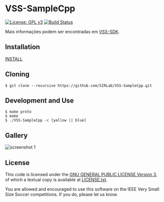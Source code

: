 VSS-SampleCpp
=============
[![License: GPL v3](https://img.shields.io/badge/License-GPL%20v3-blue.svg)][gpl3]
[![Build Status](https://travis-ci.org/SIRLab/VSS-SampleCpp.svg?branch=master)][travis]


Mais informações podem ser encontradas em [VSS-SDK][vss-sdk].


Installation
------------
[INSTALL][install]

Cloning
-------
```
$ git clone --recursive https://github.com/SIRLab/VSS-SampleCpp.git
```


Development and Use
-------------------

```
$ make proto
$ make 
$ ./VSS-SampleCpp -c [yellow || blue]
```


Gallery
-------
![screenshot 1](https://raw.githubusercontent.com/SIRLab/VSS-SampleStrategy/master/images/top.png)



License
-------

This code is licensed under the [GNU GENERAL PUBLIC LICENSE Version 3][gpl3], of which a textual copy is available at [LICENSE.txt](LICENSE.txt).

You are allowed and encouraged to use this software on the IEEE Very Small Size Soccer competitions.  If you do, please let us know.

[gpl3]: http://www.gnu.org/licenses/gpl-3.0/
[travis]: https://travis-ci.org/SIRLab/VSS-SampleRust
[install]: https://github.com/SIRLab/VSS-SampleCppy/blob/master/INSTALL.md
[youtube]: https://www.youtube.com/watch?v=qYsNPGvAuME
[vss-sdk]: http://sirlab.github.io/VSS-SDK